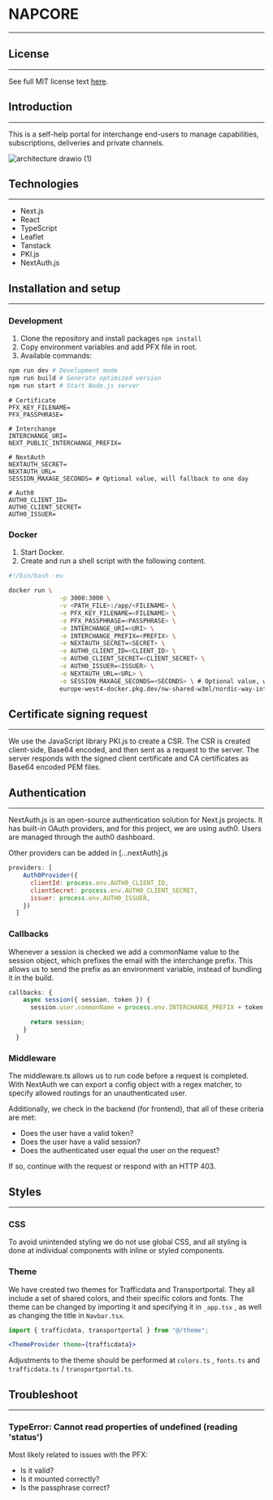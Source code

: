 # NAPCORE

---

## License

---

See full MIT license text [here](license.md).

## Introduction

---

This is a self-help portal for interchange end-users to manage capabilities, subscriptions, deliveries and private channels.

![architecture drawio (1)](https://github.com/NordicWayInterchange/napcore-frontend/assets/127298906/88333580-19a0-4404-bb15-28c50d0304f5)

## Technologies

---

- Next.js
- React
- TypeScript
- Leaflet
- Tanstack
- PKI.js
- NextAuth.js

## Installation and setup

---

### Development

1. Clone the repository and install packages `npm install`
2. Copy environment variables and add PFX file in root.
3. Available commands:

```bash
npm run dev # Development mode
npm run build # Generate optimized version
npm run start # Start Node.js server
```

```
# Certificate
PFX_KEY_FILENAME=
PFX_PASSPHRASE=

# Interchange
INTERCHANGE_URI=
NEXT_PUBLIC_INTERCHANGE_PREFIX=

# NextAuth
NEXTAUTH_SECRET=
NEXTAUTH_URL=
SESSION_MAXAGE_SECONDS= # Optional value, will fallback to one day

# Auth0
AUTH0_CLIENT_ID=
AUTH0_CLIENT_SECRET=
AUTH0_ISSUER=
```

### Docker

1. Start Docker.
2. Create and run a shell script with the following content.

```bash
#!/bin/bash -eu

docker run \
              -p 3000:3000 \
              -v <PATH_FILE>:/app/<FILENAME> \
              -e PFX_KEY_FILENAME=<FILENAME> \
              -e PFX_PASSPHRASE=<PASSPHRASE> \
              -e INTERCHANGE_URI=<URI> \
              -e INTERCHANGE_PREFIX=<PREFIX> \
              -e NEXTAUTH_SECRET=<SECRET> \
              -e AUTH0_CLIENT_ID=<CLIENT_ID> \
              -e AUTH0_CLIENT_SECRET=<CLIENT_SECRET> \
              -e AUTH0_ISSUER=<ISSUER> \
              -e NEXTAUTH_URL=<URL> \
              -e SESSION_MAXAGE_SECONDS=<SECONDS> \ # Optional value, will fallback to one day
              europe-west4-docker.pkg.dev/nw-shared-w3ml/nordic-way-interchange/napcore-frontend:1.0
```

## Certificate signing request

---

We use the JavaScript library PKI.js to create a CSR. The CSR is created client-side, Base64 encoded, and then sent as a request to the server. The server responds with the signed client certificate and CA certificates as Base64 encoded PEM files.

## Authentication

---

NextAuth.js is an open-source authentication solution for Next.js projects. It has built-in OAuth providers, and for this project, we are using auth0. Users are managed through the auth0 dashboard.

Other providers can be added in […nextAuth].js

```jsx
providers: [
    Auth0Provider({
      clientId: process.env.AUTH0_CLIENT_ID,
      clientSecret: process.env.AUTH0_CLIENT_SECRET,
      issuer: process.env.AUTH0_ISSUER,
    })
  ]
```

### Callbacks

Whenever a session is checked we add a commonName value to the session object, which prefixes the email with the interchange prefix.
This allows us to send the prefix as an environment variable, instead of bundling it in the build.

```jsx
callbacks: {
    async session({ session, token }) {
      session.user.commonName = process.env.INTERCHANGE_PREFIX + token.email;

      return session;
    }
  }
```

### Middleware

The middleware.ts allows us to run code before a request is completed. With NextAuth we can export a config object with a regex matcher, to specify allowed routings for an unauthenticated user.

Additionally, we check in the backend (for frontend), that all of these criteria are met:

- Does the user have a valid token?
- Does the user have a valid session?
- Does the authenticated user equal the user on the request?

If so, continue with the request or respond with an HTTP 403.

## Styles

---

### CSS

To avoid unintended styling we do not use global CSS, and all styling is done at individual components with inline or styled components.

### Theme

We have created two themes for Trafficdata and Transportportal. They all include a set of shared colors, and their specific colors and fonts. The theme can be changed by importing it and specifying it
in `_app.tsx` , as well as changing the title in `Navbar.tsx`.

```jsx
import { trafficdata, transportportal } from "@/theme";

<ThemeProvider theme={trafficdata}>
```

Adjustments to the theme should be performed at `colors.ts` , `fonts.ts` and `trafficdata.ts` / `transportportal.ts`.

## Troubleshoot

---

### TypeError: Cannot read properties of undefined (reading 'status')
Most likely related to issues with the PFX:
- Is it valid?
- Is it mounted correctly?
- Is the passphrase correct?